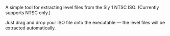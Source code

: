 A simple tool for extracting level files from the Sly 1 NTSC ISO.
(Currently supports NTSC only.)

Just drag and drop your ISO file onto the executable — the level files will be extracted automatically.
